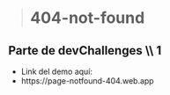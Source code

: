 > # 404-not-found
 ## Parte de devChallenges \\\ 1
<ul>
<li>Link del demo aquí:</li>
<li>https://page-notfound-404.web.app</li>
</ul>
  
